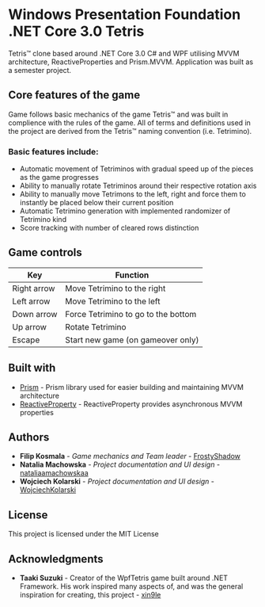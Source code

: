 # Windows Presentation Foundation .NET Core 3.0 Tetris

Tetris&trade; clone based around .NET Core 3.0 C# and WPF utilising MVVM architecture, ReactiveProperties and Prism.MVVM.
Application was built as a semester project.

## Core features of the game

Game follows basic mechanics of the game Tetris&trade; and was built in complience with the rules of the game.
All of terms and definitions used in the project are derived from the Tetris&trade; naming convention (i.e. Tetrimino).

### Basic features include:
* Automatic movement of Tetriminos with gradual speed up of the pieces as the game progresses
* Ability to manually rotate Tetriminos around their respective rotation axis
* Ability to manually move Tetrimons to the left, right and force them to instantly be placed below their current position
* Automatic Tetrimino generation with implemented randomizer of Tetrimino kind
* Score tracking with number of cleared rows distinction

## Game controls

| Key | Function |
| --- | --- |
| Right arrow | Move Tetrimino to the right |
| Left arrow | Move Tetrimino to the left |
| Down arrow | Force Tetrimino to go to the bottom |
| Up arrow | Rotate Tetrimino |
| Escape | Start new game (on gameover only) |

## Built with

* [Prism](https://prismlibrary.com/) - Prism library used for easier building and maintaining MVVM architecture
* [ReactiveProperty](https://github.com/runceel/ReactiveProperty) - ReactiveProperty provides asynchronous MVVM properties

## Authors

* **Filip Kosmala** - *Game mechanics and Team leader* - [FrostyShadow](https://github.com/FrostyShadow)
* **Natalia Machowska** - *Project documentation and UI design* - [nataliaamachowskaa](https://github.com/nataliaamachowskaa)
* **Wojciech Kolarski** - *Project documentation and UI design* - [WojciechKolarski](https://github.com/WojciechKolarski)

## License

This project is licensed under the MIT License

## Acknowledgments

* **Taaki Suzuki** - Creator of the WpfTetris game built around .NET Framework. His work inspired many aspects of, and was the general inspiration for creating, this project - [xin9le](https://github.com/xin9le)
